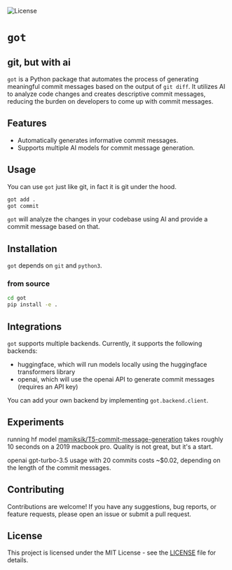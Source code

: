 ![License](https://img.shields.io/badge/license-MIT-green)
# `got`
## git, but with ai

`got` is a Python package that automates the process of generating meaningful commit messages based on the output of `git diff`. It utilizes AI to analyze code changes and creates descriptive commit messages, reducing the burden on developers to come up with commit messages.

## Features

- Automatically generates informative commit messages.
- Supports multiple AI models for commit message generation.


## Usage

You can use `got` just like git, in fact it is git under the hood.

```bash
got add . 
got commit
```

`got` will analyze the changes in your codebase using AI and provide a commit message based on that.

## Installation
`got` depends on `git` and `python3`.
### from source
```bash
cd got
pip install -e .
```

## Integrations

`got` supports multiple backends. Currently, it supports the following backends:
* huggingface, which will run models locally using the huggingface transformers library
* openai, which will use the openai API to generate commit messages (requires an API key) 

You can add your own backend by implementing `got.backend.client`.

## Experiments

running hf model [mamiksik/T5-commit-message-generation](https://huggingface.co/mamiksik/T5-commit-message-generation) takes roughly 10 seconds on a 2019 macbook pro.
Quality is not great, but it's a start.

openai gpt-turbo-3.5 usage with 20 commits costs ~$0.02, depending on the length of the commit messages.

## Contributing

Contributions are welcome! If you have any suggestions, bug reports, or feature requests, please open an issue or submit a pull request.

## License

This project is licensed under the MIT License - see the [LICENSE](LICENSE.md) file for details.
